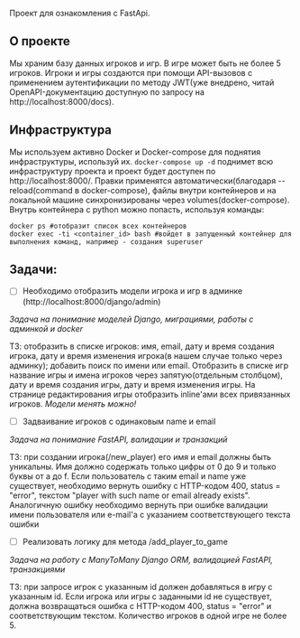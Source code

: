 Проект для ознакомления с FastApi.


## О проекте
Мы храним базу данных игроков и игр. В игре может быть не более 5 игроков. Игроки и игры создаются при помощи API-вызовов с применением аутентификации по методу JWT(уже внедрено, читай OpenAPI-документацию доступную по запросу на http://localhost:8000/docs). 

## Инфраструктура
Мы используем активно Docker и Docker-compose для поднятия инфраструктуры, используй их.
`docker-compose up -d` поднимет всю инфраструктуру проекта и проект будет доступен по http://localhost:8000/. Правки применятся автоматически(благодаря --reload(command в docker-compose), файлы внутри контейнеров и на локальной машине синхронизированы через volumes(docker-compose).
Внутрь контейнера с python можно попасть, используя команды:
```
docker ps #отобразит список всех контейнеров
docker exec -ti <container_id> bash #войдет в запущенный контейнер для выполнения команд, например - создания superuser
````

## Задачи:

- [ ] Необходимо отобразить модели игрока и игр в админке (http://localhost:8000/django/admin)

*Задача на понимание моделей Django, миграциями, работы с админкой и docker*

ТЗ: отобразить в списке игроков: имя, email, дату и время создания игрока, дату и время изменения игрока(в нашем случае только через админку); добавить поиск по имени или email. Отобразить в списке игр название игры и имена игроков через запятую(отдельным столбцом), дату и время создания игры, дату и время изменения игры. На странице редактирования игры отобразить inline'ами всех привязанных игроков.
*Модели менять можно!*

- [ ] Задваивание игроков с одинаковым name и email

*Задача на понимание FastAPI, валидации и транзакций*

ТЗ: при создании игрока(/new_player) его имя и email должны быть уникальны. Имя должно содержать только цифры от 0 до 9 и только буквы от a до f.
Если пользователь с таким email и name уже существует, необходимо вернуть ошибку с HTTP-кодом 400, status = "error", текстом "player with such name or email already exists". Аналогичную ошибку необходимо вернуть при ошибке валидации имени пользователя или e-mail'а с указанием соответствующего текста ошибки

- [ ] Реализовать логику для метода /add_player_to_game

*Задача на работу с ManyToMany Django ORM, валидацией FastAPI, транзакциями*

ТЗ: при запросе игрок с указанным id должен добавляться в игру с указанным id. Если игрока или игры с заданными id не существует, должна возвращаться ошибка с HTTP-кодом 400, status = "error" и соответствующим текстом. Количество игроков в одной игре не более 5.

